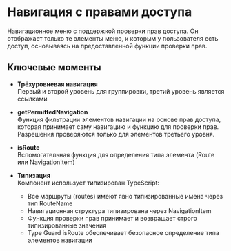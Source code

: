 # Навигация с правами доступа

Навигационное меню с поддержкой проверки прав доступа. Он отображает только те элементы меню, к которым у пользователя есть доступ, основываясь на предоставленной функции проверки прав.

## Ключевые моменты

- **Трёхуровневая навигация**\
  Первый и второй уровень для группировки, третий уровень является ссылками

- **getPermittedNavigation**\
  Функция фильтрации элементов навигации на основе прав доступа, которая принимает саму навигацию и функцию для проверки прав. Разрешения проверяются только для элементов третьего уровня.

- **isRoute**\
  Вспомогательная функция для определения типа элемента (Route или NavigationItem)

- **Типизация**\
  Компонент использует типизирован TypeScript:
  - Все маршруты (routes) имеют явно типизированные имена через тип RouteName
  - Навигационная структура типизирована через NavigationItem
  - Функция проверки прав принимает и возвращает строго типизированные значения
  - Type Guard isRoute обеспечивает безопасное определение типа элементов навигации
